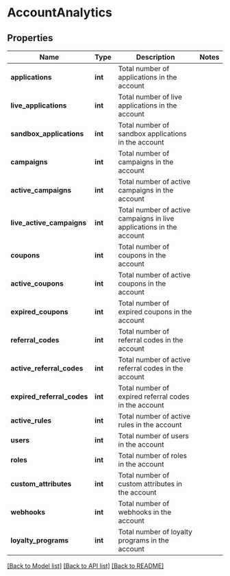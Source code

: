 # AccountAnalytics

## Properties
Name | Type | Description | Notes
------------ | ------------- | ------------- | -------------
**applications** | **int** | Total number of applications in the account | 
**live_applications** | **int** | Total number of live applications in the account | 
**sandbox_applications** | **int** | Total number of sandbox applications in the account | 
**campaigns** | **int** | Total number of campaigns in the account | 
**active_campaigns** | **int** | Total number of active campaigns in the account | 
**live_active_campaigns** | **int** | Total number of active campaigns in live applications in the account | 
**coupons** | **int** | Total number of coupons in the account | 
**active_coupons** | **int** | Total number of active coupons in the account | 
**expired_coupons** | **int** | Total number of expired coupons in the account | 
**referral_codes** | **int** | Total number of referral codes in the account | 
**active_referral_codes** | **int** | Total number of active referral codes in the account | 
**expired_referral_codes** | **int** | Total number of expired referral codes in the account | 
**active_rules** | **int** | Total number of active rules in the account | 
**users** | **int** | Total number of users in the account | 
**roles** | **int** | Total number of roles in the account | 
**custom_attributes** | **int** | Total number of custom attributes in the account | 
**webhooks** | **int** | Total number of webhooks in the account | 
**loyalty_programs** | **int** | Total number of loyalty programs in the account | 

[[Back to Model list]](../README.md#documentation-for-models) [[Back to API list]](../README.md#documentation-for-api-endpoints) [[Back to README]](../README.md)


